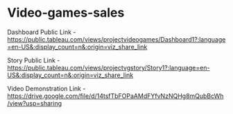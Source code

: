 # Video-games-sales


Dashboard Public Link - https://public.tableau.com/views/projectvideogames/Dashboard1?:language=en-US&:display_count=n&:origin=viz_share_link

Story Public Link - https://public.tableau.com/views/projectvgstory/Story1?:language=en-US&:display_count=n&:origin=viz_share_link

Video Demonstration Link - https://drive.google.com/file/d/14tsfTbFOPaAMdFYfvNzNQHg8mQubBcWh/view?usp=sharing
